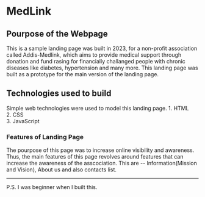 # MedLink 

## Pourpose of the Webpage
This is a sample landing page was built in 2023, for a non-profit association called Addis-Medlink, which aims to provide medical support through donation and fund rasing for financially challanged people with chronic diseases like diabetes, hypertension and many more. This landing page was built as a prototype for the main version of the landing page. 

## Technologies used to build
Simple web technologies were used to model this landing page.
    1. HTML  
    2. CSS  
    3. JavaScript  

### Features of Landing Page
The pourpose of this page was to increase online visibility and awareness. Thus, the main features of this page revolves around features that can increase the awareness of the asscociation.
This are -- Information(Mission and Vision), About us and also contacts list. 

--- 

P.S. I was beginner when I built this. 
